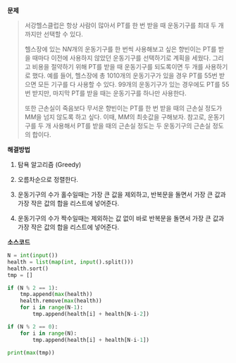 **문제**

> 서강헬스클럽은 항상 사람이 많아서 PT를 한 번 받을 때 운동기구를 최대 두 개까지만 선택할 수 있다.
>
> 헬스장에 있는 N$N$개의 운동기구를 한 번씩 사용해보고 싶은 향빈이는 PT를 받을 때마다 이전에 사용하지 않았던 운동기구를 선택하기로 계획을 세웠다. 그리고 비용을 절약하기 위해 PT를 받을 때 운동기구를 되도록이면 두 개를 사용하기로 했다. 예를 들어, 헬스장에 총 10$10$개의 운동기구가 있을 경우 PT를 5$5$번 받으면 모든 기구를 다 사용할 수 있다. 9$9$개의 운동기구가 있는 경우에도 PT를 5$5$번 받지만, 마지막 PT를 받을 때는 운동기구를 하나만 사용한다.
>
> 또한 근손실이 죽음보다 무서운 향빈이는 PT를 한 번 받을 때의 근손실 정도가 M$M$을 넘지 않도록 하고 싶다. 이때, M$M$의 최솟값을 구해보자. 참고로, 운동기구를 두 개 사용해서 PT를 받을 때의 근손실 정도는 두 운동기구의 근손실 정도의 합이다.



**해결방법**

1. 탐욕 알고리즘 (Greedy)

2. 오름차순으로 정렬한다.

3. 운동기구의 수가 홀수일때는 가장 큰 값을 제외하고, 반복문을 돌면서 가장 큰 값과 가장 작은 값의 합을 리스트에 넣어준다.

4. 운동기구의 수가 짝수일때는 제외하는 값 없이 바로 반복문을 돌면서 가장 큰 값과 가장 작은 값의 합을 리스트에 넣어준다.

   

**소스코드**

```python
N = int(input())
health = list(map(int, input().split()))
health.sort()
tmp = []

if (N % 2 == 1):
    tmp.append(max(health))
    health.remove(max(health))
    for i in range(N-1):
        tmp.append(health[i] + health[N-i-2])

if (N % 2 == 0):
    for i in range(N):
        tmp.append(health[i] + health[N-i-1])

print(max(tmp))
```

